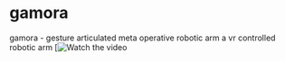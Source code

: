 # gamora
gamora - gesture articulated meta operative robotic arm
a vr controlled robotic arm
[![Watch the video]([https://youtu.be/1vlu3zm-NGg])
